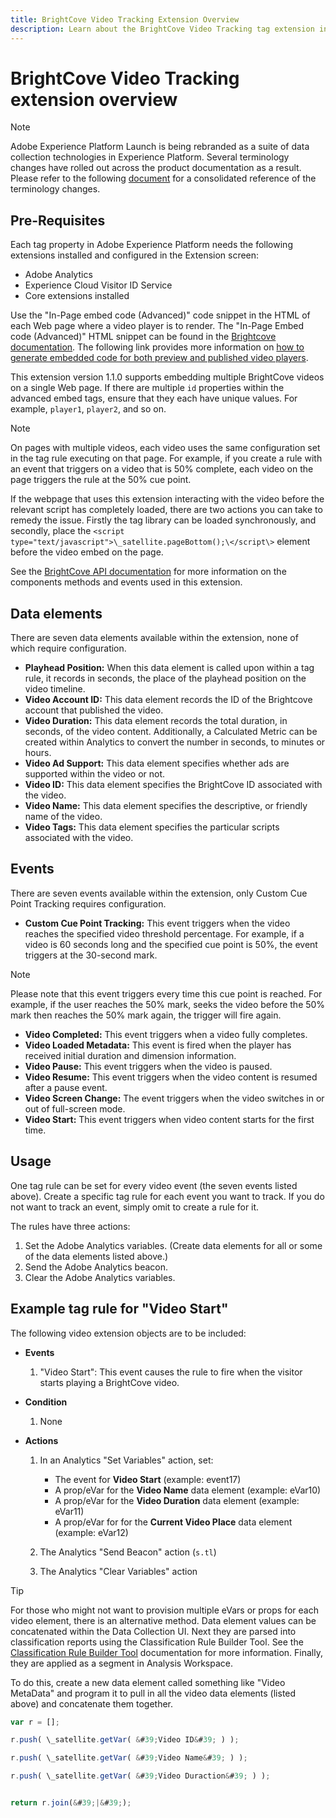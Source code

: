 ```yaml
---
title: BrightCove Video Tracking Extension Overview
description: Learn about the BrightCove Video Tracking tag extension in Adobe Experience Platform.
---
```

# BrightCove Video Tracking extension overview

>[!NOTE]
>
>Adobe Experience Platform Launch is being rebranded as a suite of data collection technologies in Experience Platform. Several terminology changes have rolled out across the product documentation as a result. Please refer to the following [document](../../../launch-term-updates.md) for a consolidated reference of the terminology changes.

## Pre-Requisites

Each tag property in Adobe Experience Platform needs the following extensions installed and configured in the Extension screen:

* Adobe Analytics
* Experience Cloud Visitor ID Service
* Core extensions installed

Use the "In-Page embed code (Advanced)" code snippet in the HTML of each Web page where a video player is to render. The "In-Page Embed code (Advanced)" HTML snippet can be found in the [Brightcove documentation](https://studio.support.brightcove.com/publish/choosing-correct-embed-code.html#inpage). The following link provides more information on [how to generate embedded code for both preview and published video players](https://studio.support.brightcove.com/players/generating-player-embed-code.html).

This extension version 1.1.0 supports embedding multiple BrightCove videos on a single Web page. If there are multiple `id` properties within the advanced embed tags, ensure that they each have unique values. For example, `player1`, `player2`, and so on.

>[!NOTE]
>
>On pages with multiple videos, each video uses the same configuration set in the tag rule executing on that page. For example, if you create a rule with an event that triggers on a video that is 50% complete, each video on the page triggers the rule at the 50% cue point.

If the webpage that uses this extension interacting with the video before the relevant script has completely loaded, there are two actions you can take to remedy the issue. Firstly the tag library can be loaded synchronously, and secondly, place the `<script type="text/javascript">\_satellite.pageBottom();\</script\>` element before the video embed on the page.

See the [BrightCove API documentation](https://docs.brightcove.com/brightcove-player/1.x/Player.html#vjsplayer) for more information on the components methods and events used in this extension. 

## Data elements

There are seven data elements available within the extension, none of which require configuration.

* **Playhead Position:** When this data element is called upon within a tag rule, it records in seconds, the place of the playhead position on the video timeline.
* **Video Account ID:** This data element records the ID of the Brightcove account that published the video.
* **Video Duration:** This data element records the total duration, in seconds, of the video content. Additionally, a Calculated Metric can be created within Analytics to convert the number in seconds, to minutes or hours.
* **Video Ad Support:** This data element specifies whether ads are supported within the video or not.
* **Video ID:** This data element specifies the BrightCove ID associated with the video.
* **Video Name:** This data element specifies the descriptive, or friendly name of the video.
* **Video Tags:** This data element specifies the particular scripts associated with the video.

## Events

There are seven events available within the extension, only Custom Cue Point Tracking requires configuration.

* **Custom Cue Point Tracking:** This event triggers when the video reaches the specified video threshold percentage. For example, if a video is 60 seconds long and the specified cue point is 50%, the event triggers at the 30-second mark.

>[!NOTE]
>
>Please note that this event triggers every time this cue point is reached. For example, if the user reaches the 50% mark, seeks the video before the 50% mark then reaches the 50% mark again, the trigger will fire again.

* **Video Completed:** This event triggers when a video fully completes.
* **Video Loaded Metadata:** This event is fired when the player has received initial duration and dimension information.
* **Video Pause:** This event triggers when the video is paused.
* **Video Resume:** This event triggers when the video content is resumed after a pause event.
* **Video Screen Change:** The event triggers when the video switches in or out of full-screen mode.
* **Video Start:** This event triggers when video content starts for the first time.

## Usage

One tag rule can be set for every video event (the seven events listed above). Create a specific tag rule for each event you want to track. If you do not want to track an event, simply omit to create a rule for it.

The rules have three actions:

1. Set the Adobe Analytics variables. (Create data elements for all or some of the data elements listed above.)
1. Send the Adobe Analytics beacon.
1. Clear the Adobe Analytics variables.

## Example tag rule for "Video Start"

The following video extension objects are to be included:

* **Events**

  1. "Video Start": This event causes the rule to fire when the visitor starts playing a BrightCove video.

* **Condition** 

  1. None

* **Actions**

  1. In an Analytics "Set Variables" action, set:

      * The event for **Video Start** (example: event17)
      * A prop/eVar for the **Video Name** data element (example: eVar10)
      * A prop/eVar for the **Video Duration** data element (example: eVar11)
      * A prop/eVar for for the **Current Video Place** data element (example: eVar12)

  1. The Analytics "Send Beacon" action (`s.tl`)
  1. The Analytics "Clear Variables" action

>[!TIP]
>
>For those who might not want to provision multiple eVars or props for each video element, there is an alternative method. Data element values can be concatenated within the Data Collection UI. Next they are parsed into classification reports using the Classification Rule Builder Tool. See the [Classification Rule Builder Tool](https://experienceleague.adobe.com/docs/analytics/components/classifications/classifications-rulebuilder/classification-rule-builder.html) documentation for more information. Finally, they are applied as a segment in Analysis Workspace.
>
>To do this, create a new data element called something like "Video MetaData" and program it to pull in all the video data elements (listed above) and concatenate them together.

```javascript
var r = [];

r.push( \_satellite.getVar( &#39;Video ID&#39; ) );

r.push( \_satellite.getVar( &#39;Video Name&#39; ) );

r.push( \_satellite.getVar( &#39;Video Duraction&#39; ) );


return r.join(&#39;|&#39;);
```
